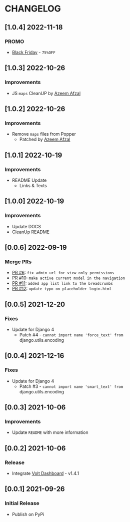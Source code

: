 # CHANGELOG

## [1.0.4] 2022-11-18
### PROMO

- [Black Friday](https://appseed.us/discounts/) - `75%OFF`

## [1.0.3] 2022-10-26
### Improvements

- JS `maps` CleanUP by [Azeem Afzal](https://github.com/divergentsigns)

## [1.0.2] 2022-10-26
### Improvements

- Remove `maps` files from Popper 
  - Patched by [Azeem Afzal](https://github.com/divergentsigns)

## [1.0.1] 2022-10-19
### Improvements

- README Update
  - Links & Texts 

## [1.0.0] 2022-10-19
### Improvements

- Update DOCS
- CleanUp README 

## [0.0.6] 2022-09-19
### Merge PRs

- [PR #6](https://github.com/app-generator/django-admin-volt/pull/6): `fix admin url for view only permissions`
- [PR #10](https://github.com/app-generator/django-admin-volt/pull/10): `make active current model in the navigation`
- [PR #11](https://github.com/app-generator/django-admin-volt/pull/11): `added app list link to the breadcrumbs`
- [PR #12](https://github.com/app-generator/django-admin-volt/pull/12): `update typo on placeholder login.html`


## [0.0.5] 2021-12-20
### Fixes

- Update for Django 4
  - Patch #4 - `cannot import name 'force_text' from` django.utils.encoding 

## [0.0.4] 2021-12-16
### Fixes

- Update for Django 4
  - Patch #3 - `cannot import name 'smart_text' from` django.utils.encoding 

## [0.0.3] 2021-10-06
### Improvements

- Update `README` with more information

## [0.0.2] 2021-10-06
### Release

- Integrate [Volt Dashboard](https://themesberg.com/product/admin-dashboard/volt-bootstrap-5-dashboard) - v1.4.1

## [0.0.1] 2021-09-26
### Initial Release

- Publish on PyPi
